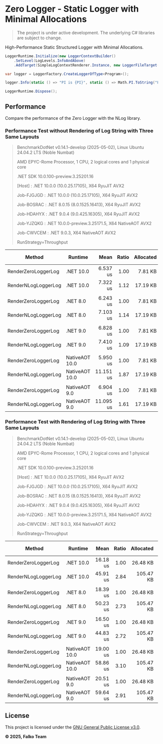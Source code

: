# Zero Logger - Static Logger with Minimal Allocations

> The project is under active development. The underlying C# libraries are subject to change.

High-Performance Static Structured Logger with Minimal Allocations.

```C#
LoggerRuntime.Initialize(new LoggerContextBuilder()
    .SetLevel(LogLevels.InfoAndAbove)
    .AddTarget(SimpleLogContextRenderer.Instance, new LoggerFileTarget("program", "./Logs")));

var logger = LoggerFactory.CreateLoggerOfType<Program>();

logger.Info(static () => "PI is {PI}", static () => Math.PI.ToString("F"));

LoggerRuntime.Dispose();
```

## Performance

Compare the performance of the Zero Logger with the NLog library.

### Performance Test **without** Rendering of Log String with Three Same Layouts

> BenchmarkDotNet v0.14.1-develop (2025-05-02), Linux Ubuntu 24.04.2 LTS (Noble Numbat)
> 
> AMD EPYC-Rome Processor, 1 CPU, 2 logical cores and 1 physical core
> 
> .NET SDK 10.0.100-preview.3.25201.16
> 
>   [Host]     : .NET 10.0.0 (10.0.25.17105), X64 RyuJIT AVX2
> 
>   Job-FJGJGD : .NET 10.0.0 (10.0.25.17105), X64 RyuJIT AVX2
> 
>   Job-BOSRAC : .NET 8.0.15 (8.0.1525.16413), X64 RyuJIT AVX2
> 
>   Job-HDAHYX : .NET 9.0.4 (9.0.425.16305), X64 RyuJIT AVX2
> 
>   Job-YJZQKG : .NET 10.0.0-preview.3.25171.5, X64 NativeAOT AVX2
> 
>   Job-CWVCEM : .NET 9.0.3, X64 NativeAOT AVX2
> 
> RunStrategy=Throughput

| Method              | Runtime        | Mean      | Ratio | Allocated | Alloc Ratio |
|-------------------- |--------------- |----------:|------:|----------:|------------:|
| RenderZeroLoggerLog | .NET 10.0      |  6.537 us |  1.00 |   7.81 KB |        1.00 |
| RenderNLogLoggerLog | .NET 10.0      |  7.322 us |  1.12 |  17.19 KB |        2.20 |
|                     |                |           |       |           |             |
| RenderZeroLoggerLog | .NET 8.0       |  6.243 us |  1.00 |   7.81 KB |        1.00 |
| RenderNLogLoggerLog | .NET 8.0       |  7.103 us |  1.14 |  17.19 KB |        2.20 |
|                     |                |           |       |           |             |
| RenderZeroLoggerLog | .NET 9.0       |  6.828 us |  1.00 |   7.81 KB |        1.00 |
| RenderNLogLoggerLog | .NET 9.0       |  7.410 us |  1.09 |  17.19 KB |        2.20 |
|                     |                |           |       |           |             |
| RenderZeroLoggerLog | NativeAOT 10.0 |  5.950 us |  1.00 |   7.81 KB |        1.00 |
| RenderNLogLoggerLog | NativeAOT 10.0 | 11.151 us |  1.87 |  17.19 KB |        2.20 |
|                     |                |           |       |           |             |
| RenderZeroLoggerLog | NativeAOT 9.0  |  6.904 us |  1.00 |   7.81 KB |        1.00 |
| RenderNLogLoggerLog | NativeAOT 9.0  | 11.095 us |  1.61 |  17.19 KB |        2.20 |

### Performance Test **with** Rendering of Log String with Three Same Layouts

> BenchmarkDotNet v0.14.1-develop (2025-05-02), Linux Ubuntu 24.04.2 LTS (Noble Numbat)
> 
> AMD EPYC-Rome Processor, 1 CPU, 2 logical cores and 1 physical core
> 
> .NET SDK 10.0.100-preview.3.25201.16
> 
> [Host]     : .NET 10.0.0 (10.0.25.17105), X64 RyuJIT AVX2
> 
> Job-FJGJGD : .NET 10.0.0 (10.0.25.17105), X64 RyuJIT AVX2
> 
> Job-BOSRAC : .NET 8.0.15 (8.0.1525.16413), X64 RyuJIT AVX2
> 
> Job-HDAHYX : .NET 9.0.4 (9.0.425.16305), X64 RyuJIT AVX2
> 
> Job-YJZQKG : .NET 10.0.0-preview.3.25171.5, X64 NativeAOT AVX2
> 
> Job-CWVCEM : .NET 9.0.3, X64 NativeAOT AVX2
>
> RunStrategy=Throughput

| Method              | Runtime        | Mean     | Ratio | Allocated | Alloc Ratio |
|-------------------- |--------------- |---------:|------:|----------:|------------:|
| RenderZeroLoggerLog | .NET 10.0      | 16.18 us |  1.00 |  26.48 KB |        1.00 |
| RenderNLogLoggerLog | .NET 10.0      | 45.91 us |  2.84 | 105.47 KB |        3.98 |
|                     |                |          |       |           |             |
| RenderZeroLoggerLog | .NET 8.0       | 18.39 us |  1.00 |  26.48 KB |        1.00 |
| RenderNLogLoggerLog | .NET 8.0       | 50.23 us |  2.73 | 105.47 KB |        3.98 |
|                     |                |          |       |           |             |
| RenderZeroLoggerLog | .NET 9.0       | 16.50 us |  1.00 |  26.48 KB |        1.00 |
| RenderNLogLoggerLog | .NET 9.0       | 44.83 us |  2.72 | 105.47 KB |        3.98 |
|                     |                |          |       |           |             |
| RenderZeroLoggerLog | NativeAOT 10.0 | 19.00 us |  1.00 |  26.48 KB |        1.00 |
| RenderNLogLoggerLog | NativeAOT 10.0 | 58.86 us |  3.10 | 105.47 KB |        3.98 |
|                     |                |          |       |           |             |
| RenderZeroLoggerLog | NativeAOT 9.0  | 20.51 us |  1.00 |  26.48 KB |        1.00 |
| RenderNLogLoggerLog | NativeAOT 9.0  | 59.64 us |  2.91 | 105.47 KB |        3.98 |

## License

This project is licensed under the [GNU General Public License v3.0](License.md).

**© 2025, Falko Team**

